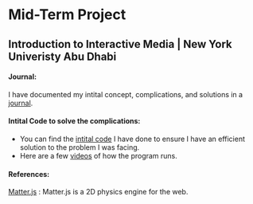 # Mid-Term Project
## Introduction to Interactive Media | New York Univeristy Abu Dhabi

#### Journal:
I have documented my intital concept, complications, and solutions in a [journal](https://github.com/sripranav9/IntroductionToInteractiveMedia/blob/main/midtermProject/journal.md).

#### Intital Code to solve the complications:
- You can find the [intital code](https://github.com/sripranav9/IntroductionToInteractiveMedia/blob/main/midtermProject/testRun.js) I have done to ensure I have an efficient solution to the problem I was facing.
- Here are a few [videos](https://github.com/sripranav9/IntroductionToInteractiveMedia/blob/main/midtermProject/journal.md#code-implemention) of how the program runs.

#### References:

[Matter.js](https://brm.io/matter-js/) : Matter.js is a 2D physics engine for the web.
